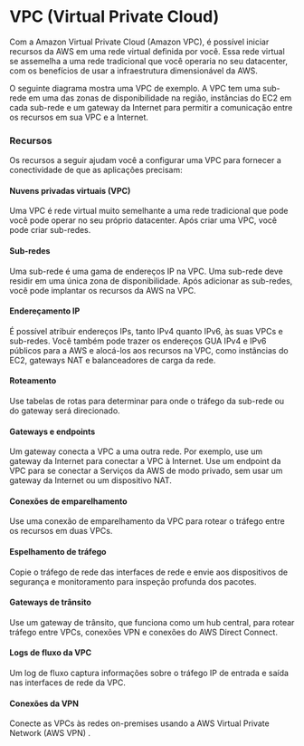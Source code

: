 # VPC (Virtual Private Cloud)

Com a Amazon Virtual Private Cloud (Amazon VPC), é possível iniciar recursos da AWS em uma rede virtual definida por você. Essa rede virtual se assemelha a uma rede tradicional que você operaria no seu datacenter, com os benefícios de usar a infraestrutura dimensionável da AWS.

O seguinte diagrama mostra uma VPC de exemplo. A VPC tem uma sub-rede em uma das zonas de disponibilidade na região, instâncias do EC2 em cada sub-rede e um gateway da Internet para permitir a comunicação entre os recursos em sua VPC e a Internet.

### Recursos

Os recursos a seguir ajudam você a configurar uma VPC para fornecer a conectividade de que as aplicações precisam:

#### Nuvens privadas virtuais (VPC)
Uma VPC é rede virtual muito semelhante a uma rede tradicional que pode você pode operar no seu próprio datacenter. Após criar uma VPC, você pode criar sub-redes.

#### Sub-redes
Uma sub-rede é uma gama de endereços IP na VPC. Uma sub-rede deve residir em uma única zona de disponibilidade. Após adicionar as sub-redes, você pode implantar os recursos da AWS na VPC.

#### Endereçamento IP
É possível atribuir endereços IPs, tanto IPv4 quanto IPv6, às suas VPCs e sub-redes. Você também pode trazer os endereços GUA IPv4 e IPv6 públicos para a AWS e alocá-los aos recursos na VPC, como instâncias do EC2, gateways NAT e balanceadores de carga da rede.

#### Roteamento
Use tabelas de rotas para determinar para onde o tráfego da sub-rede ou do gateway será direcionado.

#### Gateways e endpoints
Um gateway conecta a VPC a uma outra rede. Por exemplo, use um gateway da Internet para conectar a VPC à Internet. Use um endpoint da VPC para se conectar a Serviços da AWS de modo privado, sem usar um gateway da Internet ou um dispositivo NAT.

#### Conexões de emparelhamento
Use uma conexão de emparelhamento da VPC para rotear o tráfego entre os recursos em duas VPCs.

#### Espelhamento de tráfego
Copie o tráfego de rede das interfaces de rede e envie aos dispositivos de segurança e monitoramento para inspeção profunda dos pacotes.

#### Gateways de trânsito
Use um gateway de trânsito, que funciona como um hub central, para rotear tráfego entre VPCs, conexões VPN e conexões do AWS Direct Connect.

#### Logs de fluxo da VPC
Um log de fluxo captura informações sobre o tráfego IP de entrada e saída nas interfaces de rede da VPC.

#### Conexões da VPN
Conecte as VPCs às redes on-premises usando a AWS Virtual Private Network (AWS VPN) .